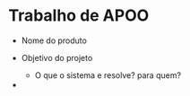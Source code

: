 # Trabalho de APOO

- Nome do produto

- Objetivo do projeto
    - O que o sistema e resolve? para quem?

- 